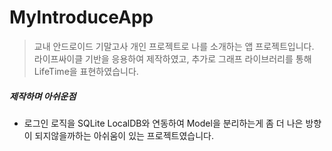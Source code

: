 # MyIntroduceApp

> 교내 안드로이드 기말고사 개인 프로젝트로 나를 소개하는 앱 프로젝트입니다.
> 라이프싸이클 기반을 응용하여 제작하였고, 추가로 그래프 라이브러리를 통해 LifeTime을 표현하였습니다.

##### 제작하며 아쉬운점
- 로그인 로직을 SQLite LocalDB와 연동하여 Model을 분리하는게 좀 더 나은 방향이 되지않을까하는 아쉬움이 있는 프로젝트였습니다.
